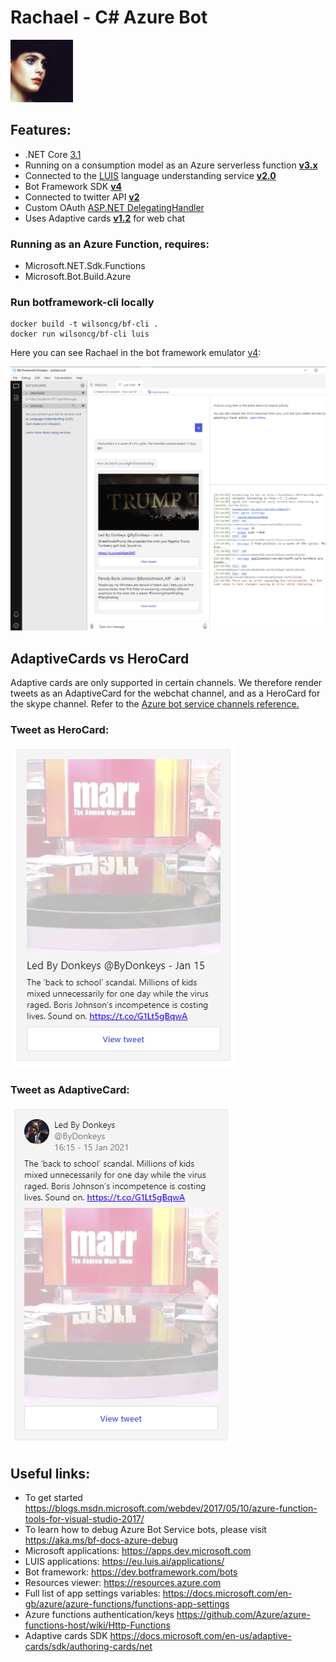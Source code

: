 # Rachael - C# Azure Bot 

![Rachael](rachael-icon.png)

## Features:
* .NET Core [3.1](https://dotnet.microsoft.com/download/dotnet-core/3.1)
* Running on a consumption model as an Azure serverless function **[v3.x](https://docs.microsoft.com/en-us/azure/azure-functions/functions-versions)**
* Connected to the [LUIS](https://eu.luis.ai) language understanding service **[v2.0](https://docs.microsoft.com/en-us/azure/cognitive-services/luis/luis-migration-api-v3)**
* Bot Framework SDK **[v4](https://github.com/microsoft/botframework-sdk)**
* Connected to twitter API **[v2](https://developer.twitter.com/en/docs/twitter-api/early-access)**
* Custom OAuth [ASP.NET DelegatingHandler](https://docs.microsoft.com/en-us/aspnet/web-api/overview/advanced/http-message-handlers)
* Uses Adaptive cards **[v1.2](https://adaptivecards.io/designer/)** for web chat

### Running as an Azure Function, requires:
* Microsoft.NET.Sdk.Functions
* Microsoft.Bot.Build.Azure

### Run botframework-cli locally
```
docker build -t wilsoncg/bf-cli .
docker run wilsoncg/bf-cli luis
```

Here you can see Rachael in the bot framework emulator [v4](https://github.com/Microsoft/BotFramework-Emulator):

![Rachael running in the emulator](rachael-emulator.png)

## AdaptiveCards vs HeroCard
Adaptive cards are only supported in certain channels. We therefore render tweets as an AdaptiveCard for the webchat channel, and as a HeroCard for the skype channel. Refer to the [Azure bot service channels reference.](https://docs.microsoft.com/en-us/azure/bot-service/bot-service-channels-reference?view=azure-bot-service-4.0)

### Tweet as HeroCard:

![Tweet as HeroCard](tweet-herocard.png)

### Tweet as AdaptiveCard:

![Tweet as AdaptiveCard](tweet-adaptivecard.png)

## Useful links:

* To get started https://blogs.msdn.microsoft.com/webdev/2017/05/10/azure-function-tools-for-visual-studio-2017/
* To learn how to debug Azure Bot Service bots, please visit https://aka.ms/bf-docs-azure-debug
* Microsoft applications: https://apps.dev.microsoft.com
* LUIS applications: https://eu.luis.ai/applications/
* Bot framework: https://dev.botframework.com/bots
* Resources viewer: https://resources.azure.com
* Full list of app settings variables: https://docs.microsoft.com/en-gb/azure/azure-functions/functions-app-settings
* Azure functions authentication/keys https://github.com/Azure/azure-functions-host/wiki/Http-Functions
* Adaptive cards SDK https://docs.microsoft.com/en-us/adaptive-cards/sdk/authoring-cards/net